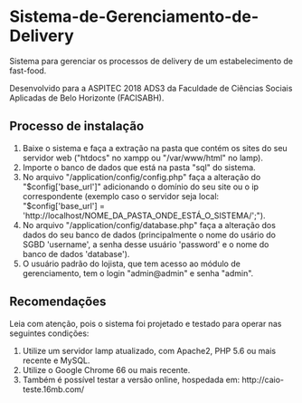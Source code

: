 # Sistema-de-Gerenciamento-de-Delivery
<p>Sistema para gerenciar os processos de delivery de um estabelecimento de fast-food.</p>
<p>Desenvolvido para a ASPITEC 2018 ADS3 da Faculdade de Ciências Sociais Aplicadas de Belo Horizonte (FACISABH).</p>

<h2>Processo de instalação</h2>

<ol>
  <li>
    Baixe o sistema e faça a extração na pasta que contém os sites do seu servidor web ("htdocs" no xampp ou "/var/www/html" no lamp).
  </li>
  <li>
    Importe o banco de dados que está na pasta "sql" do sistema.
  </li>
  <li>
    No arquivo "/application/config/config.php" faça a alteração do "$config['base_url']" adicionando o domínio do seu site ou o ip correspondente (exemplo caso o servidor seja local: "$config['base_url'] = 'http://localhost/NOME_DA_PASTA_ONDE_ESTÁ_O_SISTEMA/';").
  </li>
  <li>
    No arquivo "/application/config/database.php" faça a alteração dos dados do seu banco de dados (principalmente o nome do usário do SGBD 'username', a senha desse usuário 'password' e o nome do banco de dados 'database').
  </li>
  <li>
    O usuário padrão do lojista, que tem acesso ao módulo de gerenciamento, tem o login "admin@admin" e senha "admin".
  </li>
</ol>

<h2>Recomendações</h2>
<p>Leia com atenção, pois o sistema foi projetado e testado para operar nas seguintes condições:</p>

<ol>
  <li>
    Utilize um servidor lamp atualizado, com Apache2, PHP 5.6 ou mais recente e MySQL.
  </li>
  <li>
    Utilize o Google Chrome 66 ou mais recente.
  </li>
  <li>
    Também é possível testar a versão online, hospedada em: http://caio-teste.16mb.com/ 
  </li>
</ol>
